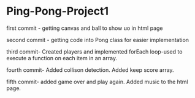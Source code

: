 # Ping-Pong-Project1

first commit - getting canvas and ball to show uo in html page

second commit - getting code into Pong class for easier implementation 

third commit- Created players and implemented forEach loop-used to execute a function on each item in an array.

fourth commit- Added collison detection. Added keep score array.

fifth commit- added game over and play again. Added music to the html page. 
